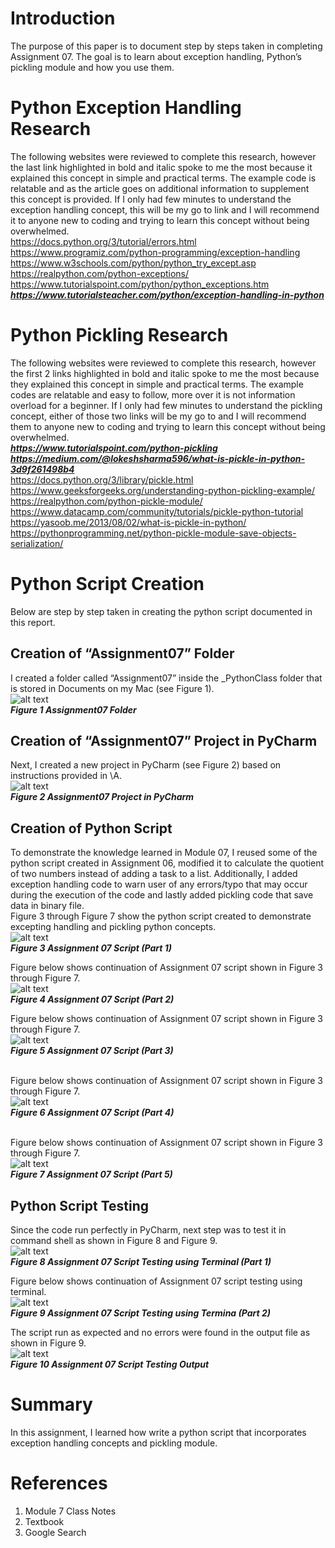 # Introduction   
The purpose of this paper is to document step by steps taken in completing Assignment 07. The goal is to learn about exception handling, Python’s pickling module and how you use them.



# Python Exception Handling Research
The following websites were reviewed to complete this research, however the last link highlighted in bold and italic spoke to me the most because it explained this concept in simple and practical terms. The example code is relatable and as the article goes on additional information to supplement this concept is provided. If I only had few minutes to understand the exception handling concept, this will be my go to link and I will recommend it to anyone new to coding and trying to learn this concept without being overwhelmed.   
https://docs.python.org/3/tutorial/errors.html   
https://www.programiz.com/python-programming/exception-handling   
https://www.w3schools.com/python/python_try_except.asp   
https://realpython.com/python-exceptions/   
https://www.tutorialspoint.com/python/python_exceptions.htm   
***https://www.tutorialsteacher.com/python/exception-handling-in-python***   



# Python Pickling Research
The following websites were reviewed to complete this research, however the first 2 links highlighted in bold and italic spoke to me the most because they explained this concept in simple and practical terms. The example codes are relatable and easy to follow, more over it is not information overload for a beginner. If I only had few minutes to understand the pickling concept, either of those two links will be my go to and I will recommend them to anyone new to coding and trying to learn this concept without being overwhelmed.   
***https://www.tutorialspoint.com/python-pickling***   
***https://medium.com/@lokeshsharma596/what-is-pickle-in-python-3d9f261498b4***   
https://docs.python.org/3/library/pickle.html   
https://www.geeksforgeeks.org/understanding-python-pickling-example/   
https://realpython.com/python-pickle-module/   
https://www.datacamp.com/community/tutorials/pickle-python-tutorial   
https://yasoob.me/2013/08/02/what-is-pickle-in-python/   
https://pythonprogramming.net/python-pickle-module-save-objects-serialization/   



# Python Script Creation
Below are step by step taken in creating the python script documented in this report.

## Creation of “Assignment07” Folder
I created a folder  called “Assignment07” inside the _PythonClass folder that is stored in Documents on my Mac (see Figure 1).   
![alt text](https://github.com/uwmak2021/IntroToProg-Python-Mod07/blob/main/docs/1.png "tooltip text")   
***Figure 1 Assignment07 Folder***


## Creation of “Assignment07” Project in PyCharm
Next, I created a new project in PyCharm (see Figure 2) based on instructions provided in \A\.   
![alt text](https://github.com/uwmak2021/IntroToProg-Python-Mod07/blob/main/docs/2.png "tooltip text")   
***Figure 2 Assignment07 Project in PyCharm***


## Creation of Python Script
To demonstrate the knowledge learned in Module 07, I reused some of the python script created in Assignment 06, modified it to calculate the quotient of two numbers instead of adding a task to a list. Additionally, I added exception handling code to warn user of any errors/typo that may occur during the execution of the code and lastly added pickling code that save data in binary file.   
Figure 3 through Figure 7 show the python script created to demonstrate excepting handling and pickling python concepts.   
![alt text](https://github.com/uwmak2021/IntroToProg-Python-Mod07/blob/main/docs/3.png "tooltip text")   
***Figure 3 Assignment 07 Script (Part 1)***
 

Figure below shows continuation of Assignment 07 script shown in Figure 3 through Figure 7.   
![alt text](https://github.com/uwmak2021/IntroToProg-Python-Mod07/blob/main/docs/4.png "tooltip text")   
***Figure 4 Assignment 07 Script (Part 2)***
 

Figure below shows continuation of Assignment 07 script shown in Figure 3 through Figure 7.   
![alt text](https://github.com/uwmak2021/IntroToProg-Python-Mod07/blob/main/docs/5.png "tooltip text")   
***Figure 5 Assignment 07 Script (Part 3)***   
 

Figure below shows continuation of Assignment 07 script shown in Figure 3 through Figure 7.   
![alt text](https://github.com/uwmak2021/IntroToProg-Python-Mod07/blob/main/docs/6.png "tooltip text")   
***Figure 6 Assignment 07 Script (Part 4)***   
 

Figure below shows continuation of Assignment 07 script shown in Figure 3 through Figure 7.   
![alt text](https://github.com/uwmak2021/IntroToProg-Python-Mod07/blob/main/docs/7.png "tooltip text")   
***Figure 7 Assignment 07 Script (Part 5)***   


## Python Script Testing
Since the code run perfectly in PyCharm, next step was to test it in command shell as shown in Figure 8 and Figure 9.    
![alt text](https://github.com/uwmak2021/IntroToProg-Python-Mod07/blob/main/docs/8.png "tooltip text")   
***Figure 8 Assignment 07 Script Testing using Terminal (Part 1)***


Figure below shows continuation of Assignment 07 script testing using terminal.   
![alt text](https://github.com/uwmak2021/IntroToProg-Python-Mod07/blob/main/docs/9.png "tooltip text")   
***Figure 9 Assignment 07 Script Testing using Termina (Part 2)***


The script run as expected and no errors were found in the output file as shown in Figure 9.    
![alt text](https://github.com/uwmak2021/IntroToProg-Python-Mod07/blob/main/docs/10.png "tooltip text")   
***Figure 10 Assignment 07 Script Testing Output***   



# Summary
In this assignment, I learned how write a python script that incorporates exception handling concepts and pickling module.



# References
1. Module 7 Class Notes   
2. Textbook   
3. Google Search
